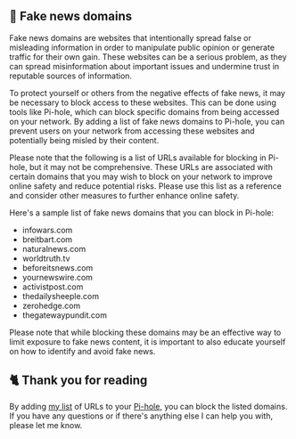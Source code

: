 ## 📰 Fake news domains
Fake news domains are websites that intentionally spread false or misleading information in order to manipulate public opinion or generate traffic for their own gain. These websites can be a serious problem, as they can spread misinformation about important issues and undermine trust in reputable sources of information.

To protect yourself or others from the negative effects of fake news, it may be necessary to block access to these websites. This can be done using tools like Pi-hole, which can block specific domains from being accessed on your network. By adding a list of fake news domains to Pi-hole, you can prevent users on your network from accessing these websites and potentially being misled by their content.

Please note that the following is a list of URLs available for blocking in Pi-hole, but it may not be comprehensive. These URLs are associated with certain domains that you may wish to block on your network to improve online safety and reduce potential risks. Please use this list as a reference and consider other measures to further enhance online safety.

Here's a sample list of fake news domains that you can block in Pi-hole:
- infowars.com
- breitbart.com
- naturalnews.com
- worldtruth.tv
- beforeitsnews.com
- yournewswire.com
- activistpost.com
- thedailysheeple.com
- zerohedge.com
- thegatewaypundit.com

Please note that while blocking these domains may be an effective way to limit exposure to fake news content, it is important to also educate yourself on how to identify and avoid fake news.

## 🐈 Thank you for reading
By adding [my list](https://github.com/sefinek24/PiHole-Blocklist-Collection/blob/main/List.md) of URLs to your [Pi-hole](https://pi-hole.net), you can block the listed domains.
If you have any questions or if there's anything else I can help you with, please let me know.